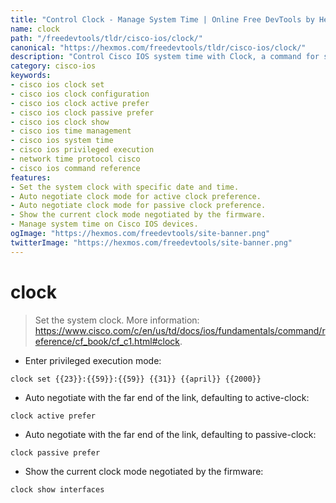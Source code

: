 ```yaml
---
title: "Control Clock - Manage System Time | Online Free DevTools by Hexmos"
name: clock
path: "/freedevtools/tldr/cisco-ios/clock/"
canonical: "https://hexmos.com/freedevtools/tldr/cisco-ios/clock/"
description: "Control Cisco IOS system time with Clock, a command for setting time and configuring clock synchronization. Free online tool, no registration required."
category: cisco-ios
keywords:
- cisco ios clock set
- cisco ios clock configuration
- cisco ios clock active prefer
- cisco ios clock passive prefer
- cisco ios clock show
- cisco ios time management
- cisco ios system time
- cisco ios privileged execution
- network time protocol cisco
- cisco ios command reference
features:
- Set the system clock with specific date and time.
- Auto negotiate clock mode for active clock preference.
- Auto negotiate clock mode for passive clock preference.
- Show the current clock mode negotiated by the firmware.
- Manage system time on Cisco IOS devices.
ogImage: "https://hexmos.com/freedevtools/site-banner.png"
twitterImage: "https://hexmos.com/freedevtools/site-banner.png"
---
```


# clock

> Set the system clock.
> More information: <https://www.cisco.com/c/en/us/td/docs/ios/fundamentals/command/reference/cf_book/cf_c1.html#clock>.

- Enter privileged execution mode:

`clock set {{23}}:{{59}}:{{59}} {{31}} {{april}} {{2000}}`

- Auto negotiate with the far end of the link, defaulting to active-clock:

`clock active prefer`

- Auto negotiate with the far end of the link, defaulting to passive-clock:

`clock passive prefer`

- Show the current clock mode negotiated by the firmware:

`clock show interfaces`
